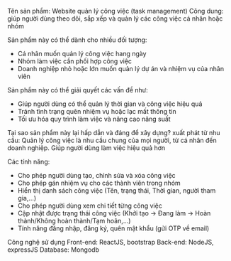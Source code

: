 Tên sản phẩm: Website quản lý công việc (task management)
Công dung: giúp người dùng theo dõi, sắp xếp và quản lý các công việc cá nhân hoặc nhóm

Sản phẩm này có thể dành cho nhiều đối tượng:
 - Cá nhân muốn quản lý công việc hang ngày
 - Nhóm làm việc cần phối hợp công việc
 - Doanh nghiệp nhỏ hoặc lớn muốn quản lý dự án và nhiệm vụ của nhân viên

Sản phẩm này có thể giải quyết các vấn đề như:
 - Giúp người dùng có thể quản lý thời gian và công việc hiệu quả
 - Tránh tình trạng quên nhiệm vụ hoặc lạc mất thông tin
 - Tối ưu hóa quy trình làm việc và nâng cao năng suất

Tại sao sản phẩm này lại hấp dẫn và đáng để xây dựng?
  xuất phát từ nhu cầu: Quản lý công việc là nhu cầu chung của mọi người, từ cá nhân đến doanh nghiệp. Giúp người dùng làm việc hiệu quả hơn

Các tính năng:
 - Cho phép người dùng tạo, chỉnh sửa và xóa công việc
 - Cho phép gán nhiệm vụ cho các thành viên trong nhóm
 - Hiển thị danh sách công việc (Tên, trạng thái, Thời gian, người tham gia,...)
 - Cho phép người dùng xem chi tiết từng công việc
 - Cập nhật được trạng thái công việc (Khởi tạo -> Đang làm -> Hoàn thành/Không hoàn thành/Tạm hoãn,...)
 - Tính năng đăng nhập, đăng ký, quên mật khẩu (gửi OTP về email)

Công nghệ sử dụng
Front-end: ReactJS, bootstrap
Back-end: NodeJS, expressJS
Database: Mongodb
